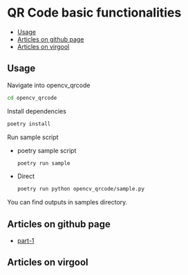 # QR Code basic functionalities

- [Usage](#usage)
- [Articles on github page](#articles-on-github-page)
- [Articles on virgool](#articles-on-virgool)

## Usage

Navigate into opencv_qrcode

```bash
cd opencv_qrcode
```

Install dependencies

```bash
poetry install
```

Run sample script

- poetry sample script

    ```bash
    poetry run sample
    ```

- Direct

    ```bash
    poetry run python opencv_qrcode/sample.py
    ```

You can find outputs in samples directory.

## Articles on github page

- [part-1](https://iranipy.github.io/iranipy/qrcode_part_1)

## Articles on virgool

<!-- - [part-1](#) -->
